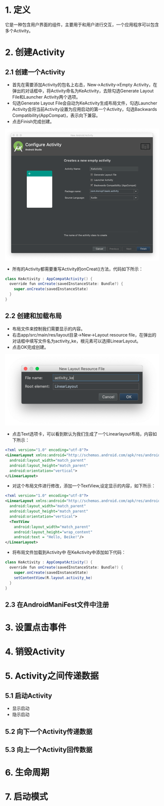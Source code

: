 # 1. 定义
它是一种包含用户界面的组件，主要用于和用户进行交互，一个应用程序可以包含多个Activity。

# 2. 创建Activity
## 2.1 创建一个Activity
- 首先在需要添加Activity的包名上右击，New→Activity→Empty Activity，在弹出的对话框中，将Activity命名为KeActivity，去除勾选Generate Layout File和Launcher Activity两个选项。
- 勾选Generate Layout File会自动为KeActivity生成布局文件，勾选Launcher Activity会将当前Activity设置为应用启动的第一个Activity，勾选Backwards Compatibility(AppCompat)，表示向下兼容。
- 点击Finish完成创建。

![](https://github.com/ironspf/Summary/blob/master/images/New%20Android%20Activity.png)

- 所有的Activity都需要重写Activity的onCreat()方法，代码如下所示：

```java
class KeActivity : AppCompatActivity() {
  override fun onCreate(savedInstanceState: Bundle?) {
    super.onCreate(savedInstanceState)
  }
}
```
## 2.2 创建和加载布局

- 布局文件来控制我们需要显示的内容。
- 右击app/src/main/res/layout目录→New→Layout resource file，在弹出的对话框中填写文件名为activity_ke，根元素可以选择LinearLayout。
- 点击OK完成创建。

![](https://github.com/ironspf/Summary/blob/master/images/New%20Layout%20Resource%20File.png)

- 点击Text选项卡，可以看到默认为我们生成了一个Linearlayout布局，内容如下所示：

```xml
<?xml version="1.0" encoding="utf-8"?>
<LinearLayout xmlns:android="http://schemas.android.com/apk/res/android"
  android:layout_width="match_parent"
  android:layout_height="match_parent"
  android:orientation="vertical">
</LinearLayout>
```

- 对这个布局文件进行修改，添加一个TextView,设定显示的内容，如下所示：


```xml
<?xml version="1.0" encoding="utf-8"?>
<LinearLayout xmlns:android="http://schemas.android.com/apk/res/android"
  android:layout_width="match_parent"
  android:layout_height="match_parent"
  android:orientation="vertical">
  <TextView
    android:layout_width="match_parent"
    android:layout_height="wrap_content"
    android:text = "Hello, Beike!"/>
</LinearLayout>
```
- 将布局文件加载到Activity中
在KeActivity中添加如下代码：
```java
class KeActivity : AppCompatActivity() {
  override fun onCreate(savedInstanceState: Bundle?) {
    super.onCreate(savedInstanceState)
    setContentView(R.layout.activity_ke)
  }
}
```

## 2.3 在AndroidManiFest文件中注册

# 3. 设置点击事件


# 4. 销毁Activity


# 5. Activity之间传递数据

## 5.1 启动Activity

- 显示启动
- 隐示启动

## 5.2 向下一个Activity传递数据


## 5.3 向上一个Activity回传数据

# 6. 生命周期
# 7. 启动模式
